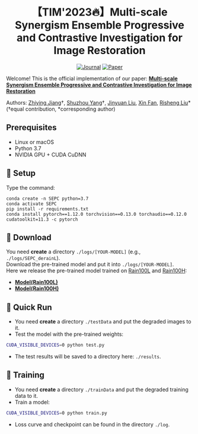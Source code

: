 <div align="center">
  
# 【TIM'2023🔥】Multi-scale Synergism Ensemble Progressive and Contrastive Investigation for Image Restoration
[![Journal](http://img.shields.io/badge/TIM-2023-FFD93D.svg)](https://ieeexplore.ieee.org/xpl/RecentIssue.jsp?punumber=19)
[![Paper](http://img.shields.io/badge/Paper-Openaccess-FF6B6B.svg)](https://ieeexplore.ieee.org/document/10363208)
</div>

Welcome! This is the official implementation of our paper: [**Multi-scale Synergism Ensemble Progressive and Contrastive Investigation for Image Restoration**](https://ieeexplore.ieee.org/document/10363208)

Authors: [Zhiying Jiang](https://scholar.google.com/citations?user=uK6WHa0AAAAJ&hl=zh-CN&oi=ao)&#8224;, [Shuzhou Yang](https://ysz2022.github.io/)&#8224;, [Jinyuan Liu](https://scholar.google.com/citations?user=a1xipwYAAAAJ&hl=zh-CN&oi=ao), [Xin Fan](https://scholar.google.com/citations?user=vLN1njoAAAAJ&hl=zh-CN), [Risheng Liu](https://rsliu.tech/)* (&#8224;equal contribution, *corresponding author)



## Prerequisites
- Linux or macOS
- Python 3.7
- NVIDIA GPU + CUDA CuDNN

## 🔑 Setup
Type the command:
```
conda create -n SEPC python=3.7
conda activate SEPC
pip install -r requirements.txt
conda install pytorch==1.12.0 torchvision==0.13.0 torchaudio==0.12.0 cudatoolkit=11.3 -c pytorch
```

## 🧩 Download
You need **create** a directory `./logs/[YOUR-MODEL]` (e.g., `./logs/SEPC_derainL`). \
Download the pre-trained model and put it into `./logs/[YOUR-MODEL]`. \
Here we release the pre-trained model trained on [Rain100L](https://www.icst.pku.edu.cn/struct/Projects/joint_rain_removal.html) and [Rain100H](https://www.icst.pku.edu.cn/struct/Projects/joint_rain_removal.html):
- [**Model(Rain100L)**](https://drive.google.com/file/d/1bbEHVtVew6JCnwgktXJurJxibaPkQlNG/view?usp=sharing)
- [**Model(Rain100H)**](https://drive.google.com/file/d/1ZpdjnK-YLtYJZsPHfZU6FxxVbklJtgTn/view?usp=sharing)

## 🚀 Quick Run
- You need **create** a directory `./testData` and put the degraded images to it.
- Test the model with the pre-trained weights:
```bash
CUDA_VISIBLE_DEVICES=0 python test.py
```
- The test results will be saved to a directory here: `./results`.

## 🤖 Training
- You need **create** a directory `./trainData` and put the degraded training data to it.
- Train a model:
```bash
CUDA_VISIBLE_DEVICES=0 python train.py
```
- Loss curve and checkpoint can be found in the directory `./log`.
